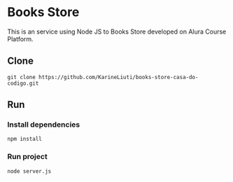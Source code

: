 # Books Store
This is an service using Node JS to Books Store developed on Alura Course Platform.

## Clone
`git clone https://github.com/KarineLiuti/books-store-casa-do-codigo.git`

## Run

### Install dependencies

`npm install`



### Run project

`node server.js`
